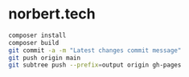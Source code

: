 # norbert.tech

```bash
composer install
composer build
git commit -a -m "Latest changes commit message"
git push origin main
git subtree push --prefix=output origin gh-pages
``` 